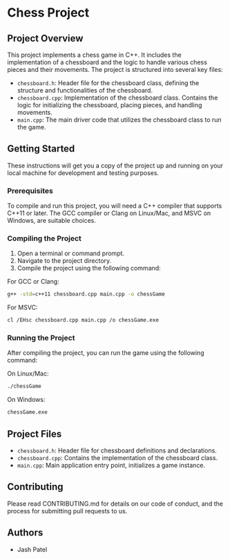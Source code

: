 # Chess Project

## Project Overview

This project implements a chess game in C++. It includes the implementation of a chessboard and the logic to handle various chess pieces and their movements. The project is structured into several key files:
- `chessboard.h`: Header file for the chessboard class, defining the structure and functionalities of the chessboard.
- `chessboard.cpp`: Implementation of the chessboard class. Contains the logic for initializing the chessboard, placing pieces, and handling movements.
- `main.cpp`: The main driver code that utilizes the chessboard class to run the game.

## Getting Started

These instructions will get you a copy of the project up and running on your local machine for development and testing purposes.

### Prerequisites

To compile and run this project, you will need a C++ compiler that supports C++11 or later. The GCC compiler or Clang on Linux/Mac, and MSVC on Windows, are suitable choices.

### Compiling the Project

1. Open a terminal or command prompt.
2. Navigate to the project directory.
3. Compile the project using the following command:

For GCC or Clang:
```bash
g++ -std=c++11 chessboard.cpp main.cpp -o chessGame
```

For MSVC:
```bash
cl /EHsc chessboard.cpp main.cpp /o chessGame.exe
```

### Running the Project

After compiling the project, you can run the game using the following command:

On Linux/Mac:
```bash
./chessGame
```

On Windows:
```bash
chessGame.exe
```

## Project Files

- `chessboard.h`: Header file for chessboard definitions and declarations.
- `chessboard.cpp`: Contains the implementation of the chessboard class.
- `main.cpp`: Main application entry point, initializes a game instance.

## Contributing

Please read CONTRIBUTING.md for details on our code of conduct, and the process for submitting pull requests to us.

## Authors

- Jash Patel
